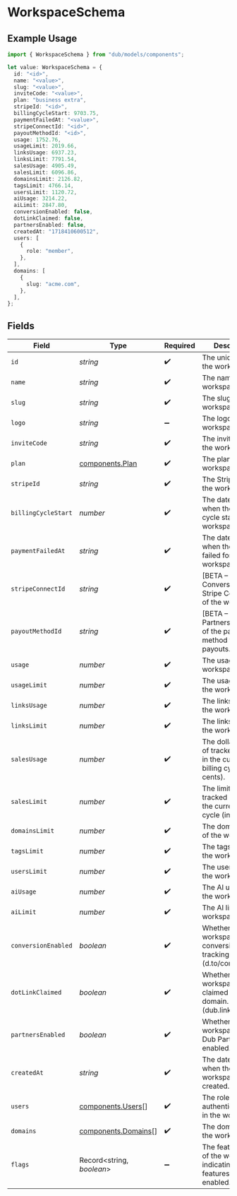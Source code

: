 # WorkspaceSchema

## Example Usage

```typescript
import { WorkspaceSchema } from "dub/models/components";

let value: WorkspaceSchema = {
  id: "<id>",
  name: "<value>",
  slug: "<value>",
  inviteCode: "<value>",
  plan: "business extra",
  stripeId: "<id>",
  billingCycleStart: 9703.75,
  paymentFailedAt: "<value>",
  stripeConnectId: "<id>",
  payoutMethodId: "<id>",
  usage: 1752.76,
  usageLimit: 2019.66,
  linksUsage: 6937.23,
  linksLimit: 7791.54,
  salesUsage: 4905.49,
  salesLimit: 6096.86,
  domainsLimit: 2126.82,
  tagsLimit: 4766.14,
  usersLimit: 1120.72,
  aiUsage: 3214.22,
  aiLimit: 2847.80,
  conversionEnabled: false,
  dotLinkClaimed: false,
  partnersEnabled: false,
  createdAt: "1718410600512",
  users: [
    {
      role: "member",
    },
  ],
  domains: [
    {
      slug: "acme.com",
    },
  ],
};
```

## Fields

| Field                                                                         | Type                                                                          | Required                                                                      | Description                                                                   |
| ----------------------------------------------------------------------------- | ----------------------------------------------------------------------------- | ----------------------------------------------------------------------------- | ----------------------------------------------------------------------------- |
| `id`                                                                          | *string*                                                                      | :heavy_check_mark:                                                            | The unique ID of the workspace.                                               |
| `name`                                                                        | *string*                                                                      | :heavy_check_mark:                                                            | The name of the workspace.                                                    |
| `slug`                                                                        | *string*                                                                      | :heavy_check_mark:                                                            | The slug of the workspace.                                                    |
| `logo`                                                                        | *string*                                                                      | :heavy_minus_sign:                                                            | The logo of the workspace.                                                    |
| `inviteCode`                                                                  | *string*                                                                      | :heavy_check_mark:                                                            | The invite code of the workspace.                                             |
| `plan`                                                                        | [components.Plan](../../models/components/plan.md)                            | :heavy_check_mark:                                                            | The plan of the workspace.                                                    |
| `stripeId`                                                                    | *string*                                                                      | :heavy_check_mark:                                                            | The Stripe ID of the workspace.                                               |
| `billingCycleStart`                                                           | *number*                                                                      | :heavy_check_mark:                                                            | The date and time when the billing cycle starts for the workspace.            |
| `paymentFailedAt`                                                             | *string*                                                                      | :heavy_check_mark:                                                            | The date and time when the payment failed for the workspace.                  |
| `stripeConnectId`                                                             | *string*                                                                      | :heavy_check_mark:                                                            | [BETA – Dub Conversions]: The Stripe Connect ID of the workspace.             |
| `payoutMethodId`                                                              | *string*                                                                      | :heavy_check_mark:                                                            | [BETA – Dub Partners]: The ID of the payment method for partner payouts.      |
| `usage`                                                                       | *number*                                                                      | :heavy_check_mark:                                                            | The usage of the workspace.                                                   |
| `usageLimit`                                                                  | *number*                                                                      | :heavy_check_mark:                                                            | The usage limit of the workspace.                                             |
| `linksUsage`                                                                  | *number*                                                                      | :heavy_check_mark:                                                            | The links usage of the workspace.                                             |
| `linksLimit`                                                                  | *number*                                                                      | :heavy_check_mark:                                                            | The links limit of the workspace.                                             |
| `salesUsage`                                                                  | *number*                                                                      | :heavy_check_mark:                                                            | The dollar amount of tracked revenue in the current billing cycle (in cents). |
| `salesLimit`                                                                  | *number*                                                                      | :heavy_check_mark:                                                            | The limit of tracked revenue in the current billing cycle (in cents).         |
| `domainsLimit`                                                                | *number*                                                                      | :heavy_check_mark:                                                            | The domains limit of the workspace.                                           |
| `tagsLimit`                                                                   | *number*                                                                      | :heavy_check_mark:                                                            | The tags limit of the workspace.                                              |
| `usersLimit`                                                                  | *number*                                                                      | :heavy_check_mark:                                                            | The users limit of the workspace.                                             |
| `aiUsage`                                                                     | *number*                                                                      | :heavy_check_mark:                                                            | The AI usage of the workspace.                                                |
| `aiLimit`                                                                     | *number*                                                                      | :heavy_check_mark:                                                            | The AI limit of the workspace.                                                |
| `conversionEnabled`                                                           | *boolean*                                                                     | :heavy_check_mark:                                                            | Whether the workspace has conversion tracking enabled (d.to/conversions).     |
| `dotLinkClaimed`                                                              | *boolean*                                                                     | :heavy_check_mark:                                                            | Whether the workspace has claimed a free .link domain. (dub.link/free)        |
| `partnersEnabled`                                                             | *boolean*                                                                     | :heavy_check_mark:                                                            | Whether the workspace has Dub Partners enabled.                               |
| `createdAt`                                                                   | *string*                                                                      | :heavy_check_mark:                                                            | The date and time when the workspace was created.                             |
| `users`                                                                       | [components.Users](../../models/components/users.md)[]                        | :heavy_check_mark:                                                            | The role of the authenticated user in the workspace.                          |
| `domains`                                                                     | [components.Domains](../../models/components/domains.md)[]                    | :heavy_check_mark:                                                            | The domains of the workspace.                                                 |
| `flags`                                                                       | Record<string, *boolean*>                                                     | :heavy_minus_sign:                                                            | The feature flags of the workspace, indicating which features are enabled.    |
